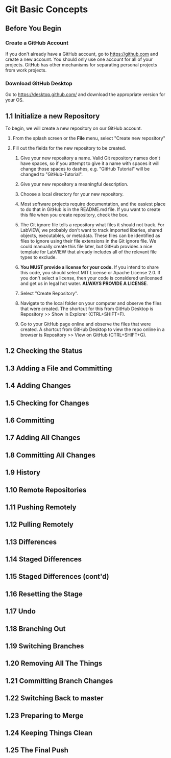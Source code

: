 # Git Basic Concepts
## Before You Begin
### Create a GitHub Account
If you don't already have a GitHub account, go to https://github.com and create a new account. You should only use one account for all of your projects. GitHub has other mechanisms for separating personal projects from work projects.
### Download GitHub Desktop
Go to https://desktop.github.com/ and download the appropriate version for your OS.
## 1.1 Initialize a new Repository
To begin, we will create a new repository on our GitHub account.
1. From the splash screen or the **File** menu, select "Create new repository"

2. Fill out the fields for the new repository to be created.
	
	1. Give your new repository a name. Valid Git repository names don't have spaces, so if you attempt to give it a name with spaces it will change those spaces to dashes, e.g. "GitHub Tutorial" will be changed to "GitHub-Tutorial".
	
	2. Give your new repository a meaningful description.
	
	3. Choose a local directory for your new repository.
	
	4. Most software projects require documentation, and the easiest place to do that in GitHub is in the README.md file. If you want to create this file when you create repository, check the box.
	
	5. The Git ignore file tells a repository what files it should not track. For LabVIEW, we probably don't want to track imported libaries, shared objects, executables, or metadata. These files can be identified as files to ignore using their file extensions in the Git ignore file. We could manually create this file later, but GitHub provides a nice template for LabVIEW that already includes all of the relevant file types to exclude.
	
	6. **You MUST provide a license for your code.** If you intend to share this code, you should select MIT License or Apache License 2.0. If you don't select a license, then your code is considered unlicensed and get us in legal hot water. **ALWAYS PROVIDE A LICENSE**.
	
	7. Select "Create Repository".
	
	8. Navigate to the local folder on your computer and observe the files that were created. The shortcut for this from GitHub Desktop is Repository >> Show in Explorer (CTRL+SHIFT+F).
	
	9. Go to your GitHub page online and observe the files that were created. A shortcut from GitHub Desktop to view the repo online in a browser is Repository >> View on GitHub (CTRL+SHIFT+G).

## 1.2 Checking the Status
## 1.3 Adding a File and Committing
## 1.4 Adding Changes
## 1.5 Checking for Changes
## 1.6 Committing
## 1.7 Adding All Changes
## 1.8 Committing All Changes
## 1.9 History
## 1.10 Remote Repositories
## 1.11 Pushing Remotely
## 1.12 Pulling Remotely
## 1.13 Differences
## 1.14 Staged Differences
## 1.15 Staged Differences (cont'd)
## 1.16 Resetting the Stage
## 1.17 Undo
## 1.18 Branching Out
## 1.19 Switching Branches
## 1.20 Removing All The Things
## 1.21 Committing Branch Changes
## 1.22 Switching Back to master
## 1.23 Preparing to Merge
## 1.24 Keeping Things Clean
## 1.25 The Final Push
